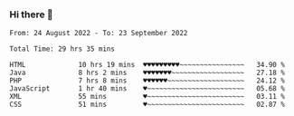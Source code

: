 ### Hi there 👋

<!--
**Sara-Pak/Sara-Pak** is a ✨ _special_ ✨ repository because its `README.md` (this file) appears on your GitHub profile.

Here are some ideas to get you started:

- 🔭 I’m currently working on ...
- 🌱 I’m currently learning ...
- 👯 I’m looking to collaborate on ...
- 🤔 I’m looking for help with ...
- 💬 Ask me about ...
- 📫 How to reach me: ...
- 😄 Pronouns: ...
- ⚡ Fun fact: ...
-->

<!--START_SECTION:waka-->

```text
From: 24 August 2022 - To: 23 September 2022

Total Time: 29 hrs 35 mins

HTML             10 hrs 19 mins  ♥♥♥♥♥♥♥♥♥~~~~~~~~~~~~~~~~   34.90 %
Java             8 hrs 2 mins    ♥♥♥♥♥♥♥~~~~~~~~~~~~~~~~~~   27.18 %
PHP              7 hrs 8 mins    ♥♥♥♥♥♥~~~~~~~~~~~~~~~~~~~   24.12 %
JavaScript       1 hr 40 mins    ♥~~~~~~~~~~~~~~~~~~~~~~~~   05.68 %
XML              55 mins         ♥~~~~~~~~~~~~~~~~~~~~~~~~   03.11 %
CSS              51 mins         ♥~~~~~~~~~~~~~~~~~~~~~~~~   02.87 %
```

<!--END_SECTION:waka-->
